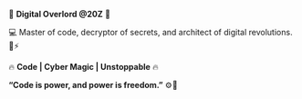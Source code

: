 🚀 **Digital Overlord @20Z** 🌌

💻 Master of code, decryptor of secrets, and architect of digital revolutions. 🧩⚡

🔥 **Code | Cyber Magic | Unstoppable** 🔥

**“Code is power, and power is freedom.”** ⚙️🔗

